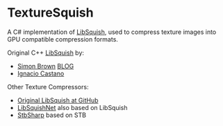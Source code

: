 # TextureSquish
A C# implementation of [LibSquish](https://code.google.com/archive/p/libsquish/), used to compress texture images into GPU compatible compression formats.



Original C++ [LibSquish](https://code.google.com/archive/p/libsquish/) by:

- [Simon Brown](mailto:si@sjbrown.co.uk) [BLOG](http://www.sjbrown.co.uk/2006/01/19/dxt-compression-techniques/)
- [Ignacio Castano](mailto:icastano@nvidia.com)

Other Texture Compressors:

- [Original LibSquish at GitHub](https://github.com/svn2github/libsquish)
- [LibSquishNet](https://github.com/MaxxWyndham/LibSquishNet) also based on LibSquish
- [StbSharp](https://github.com/rds1983/StbSharp) based on STB

